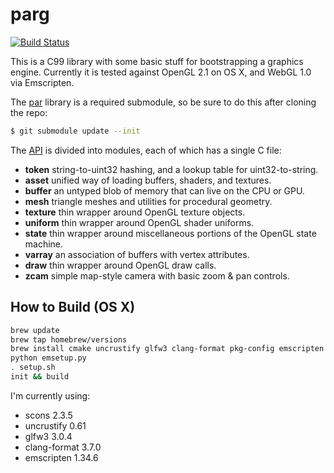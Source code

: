 # parg

[![Build Status](https://travis-ci.org/prideout/parg.svg?branch=master)](https://travis-ci.org/prideout/parg)

This is a C99 library with some basic stuff for bootstrapping a graphics engine.  Currently it is tested against OpenGL 2.1 on OS X, and WebGL 1.0 via Emscripten.

The [par](https://github.com/prideout/par) library is a required submodule, so be sure to do this after cloning the repo:

```bash
$ git submodule update --init
```

The [API](https://github.com/prideout/parg/blob/master/include/par.h) is divided into modules, each of which has a single C file:

- **token** string-to-uint32 hashing, and a lookup table for uint32-to-string.
- **asset** unified way of loading buffers, shaders, and textures.
- **buffer** an untyped blob of memory that can live on the CPU or GPU.
- **mesh** triangle meshes and utilities for procedural geometry.
- **texture** thin wrapper around OpenGL texture objects.
- **uniform** thin wrapper around OpenGL shader uniforms.
- **state** thin wrapper around miscellaneous portions of the OpenGL state machine.
- **varray** an association of buffers with vertex attributes.
- **draw** thin wrapper around OpenGL draw calls.
- **zcam** simple map-style camera with basic zoom & pan controls.

## How to Build (OS X)

```bash
brew update
brew tap homebrew/versions
brew install cmake uncrustify glfw3 clang-format pkg-config emscripten
python emsetup.py
. setup.sh
init && build
```

I'm currently using:
- scons 2.3.5
- uncrustify 0.61
- glfw3 3.0.4
- clang-format 3.7.0
- emscripten 1.34.6
